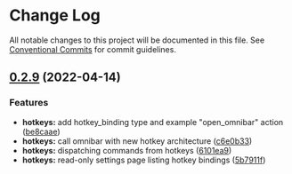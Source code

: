# Change Log

All notable changes to this project will be documented in this file.
See [Conventional Commits](https://conventionalcommits.org) for commit guidelines.

## [0.2.9](https://github.com/unigraph-dev/unigraph-dev/compare/v0.2.8...v0.2.9) (2022-04-14)


### Features

* **hotkeys:** add hotkey_binding type and example "open_omnibar" action ([be8caae](https://github.com/unigraph-dev/unigraph-dev/commit/be8caae727f2c6e1c5dba70603bd013dd30528b6))
* **hotkeys:** call omnibar with new hotkey architecture ([c6e0b33](https://github.com/unigraph-dev/unigraph-dev/commit/c6e0b33d7c208681da30b1ba57a4b4a3d27c2bef))
* **hotkeys:** dispatching commands from hotkeys ([6101ea9](https://github.com/unigraph-dev/unigraph-dev/commit/6101ea904f81d0751724b6ed6fd18fe0297dfbb2))
* **hotkeys:** read-only settings page listing hotkey bindings ([5b7911f](https://github.com/unigraph-dev/unigraph-dev/commit/5b7911f4b79c0f389db666349110538d27d37112))

